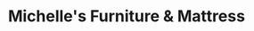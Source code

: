 ---
title: "Michelle's Furniture & Mattress"
url: /north-highlands/michelles-furniture-und-mattress/
shop: Möbel
---